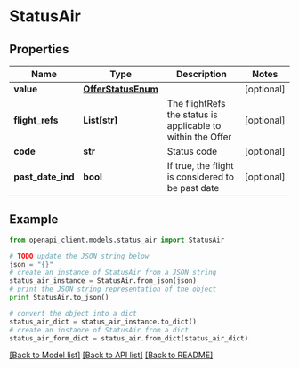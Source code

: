 # StatusAir


## Properties
Name | Type | Description | Notes
------------ | ------------- | ------------- | -------------
**value** | [**OfferStatusEnum**](OfferStatusEnum.md) |  | [optional] 
**flight_refs** | **List[str]** | The flightRefs the status is applicable to within the Offer | [optional] 
**code** | **str** | Status code | [optional] 
**past_date_ind** | **bool** | If true, the flight is considered to be past date | [optional] 

## Example

```python
from openapi_client.models.status_air import StatusAir

# TODO update the JSON string below
json = "{}"
# create an instance of StatusAir from a JSON string
status_air_instance = StatusAir.from_json(json)
# print the JSON string representation of the object
print StatusAir.to_json()

# convert the object into a dict
status_air_dict = status_air_instance.to_dict()
# create an instance of StatusAir from a dict
status_air_form_dict = status_air.from_dict(status_air_dict)
```
[[Back to Model list]](../README.md#documentation-for-models) [[Back to API list]](../README.md#documentation-for-api-endpoints) [[Back to README]](../README.md)


